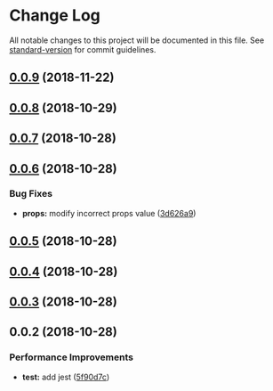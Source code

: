 # Change Log

All notable changes to this project will be documented in this file. See [standard-version](https://github.com/conventional-changelog/standard-version) for commit guidelines.

<a name="0.0.9"></a>
## [0.0.9](https://github.com/Nelayah/React-Ellipsis/compare/v0.0.8...v0.0.9) (2018-11-22)



<a name="0.0.8"></a>
## [0.0.8](https://github.com/Nelayah/React-Ellipsis/compare/v0.0.7...v0.0.8) (2018-10-29)



<a name="0.0.7"></a>
## [0.0.7](https://github.com/Nelayah/React-Ellipsis/compare/v0.0.6...v0.0.7) (2018-10-28)



<a name="0.0.6"></a>
## [0.0.6](https://github.com/Nelayah/React-Ellipsis/compare/v0.0.5...v0.0.6) (2018-10-28)


### Bug Fixes

* **props:** modify incorrect props value ([3d626a9](https://github.com/Nelayah/React-Ellipsis/commit/3d626a9))



<a name="0.0.5"></a>
## [0.0.5](https://github.com/Nelayah/React-Ellipsis/compare/v0.0.4...v0.0.5) (2018-10-28)



<a name="0.0.4"></a>
## [0.0.4](https://github.com/Nelayah/React-Ellipsis/compare/v0.0.3...v0.0.4) (2018-10-28)



<a name="0.0.3"></a>
## [0.0.3](https://github.com/Nelayah/React-Ellipsis/compare/v0.0.2...v0.0.3) (2018-10-28)



<a name="0.0.2"></a>
## 0.0.2 (2018-10-28)


### Performance Improvements

* **test:** add jest ([5f90d7c](https://github.com/Nelayah/React-Ellipsis/commit/5f90d7c))
